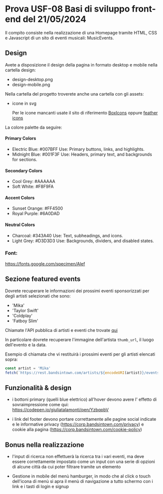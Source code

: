 # Prova USF-08 Basi di sviluppo front-end del 21/05/2024

Il compito consiste nella realizzazione di una Homepage tramite HTML, CSS e Javascript di un sito di eventi musicali: MusicEvents.

## Design

Avete a disposizione il design della pagina in formato desktop e mobile nella cartella design:

- design-desktop.png
- design-mobile.png

Nella cartella del progetto troverete anche una cartella con gli assets:

- icone in svg

  Per le icone mancanti usate il sito di riferimento [BoxIcons](https://boxicons.com) oppure [feather icons](https://feathericons.com/)

La colore palette da seguire:

#### Primary Colors

- Electric Blue: #007BFF
  Use: Primary buttons, links, and highlights.
- Midnight Blue: #001F3F
  Use: Headers, primary text, and backgrounds for sections.

#### Secondary Colors

- Cool Grey: #AAAAAA
- Soft White: #F8F9FA

#### Accent Colors

- Sunset Orange: #FF4500
- Royal Purple: #6A0DAD

#### Neutral Colors

- Charcoal: #343A40
  Use: Text, subheadings, and icons.
- Light Grey: #D3D3D3
  Use: Backgrounds, dividers, and disabled states.

### Font:

https://fonts.google.com/specimen/Alef

## Sezione featured events

Dovrete recuperare le informazioni dei prossimi eventi sponsorizzati per degli artisti selezionati che sono:

- 'Mika'
- 'Taylor Swift'
- 'Coldplay'
- 'Fatboy Slim'

Chiamate l'API pubblica di artisti e eventi che trovate [qui](https://app.swaggerhub.com/apis/Bandsintown/PublicAPI/3.0.0#/artist%20events)

In particolare dovrete recuperare l'immagine dell'artista `thumb_url`, il luogo dell'evento e la data.

Esempio di chiamata che vi restituirà i prossimi eventi per gli artisti elencati sopra:

```js
const artist = 'Mika'
fetch(`https://rest.bandsintown.com/artists/${encodeURI(artist)}/events?app_id=1234&date=upcoming`)
```

## Funzionalità & design

- i bottoni primary (quelli blue elettrico) all'hover devono avere l' effetto di sovraimpressione come qui: https://codepen.io/giuliatalamonti/pen/YzbqpbV

- i link del footer devono portare correttamente alle pagine social indicate e le informative privacy (https://corp.bandsintown.com/privacy) e cookie alla pagina (https://corp.bandsintown.com/cookie-policy)

## Bonus nella realizzazione

- l'input di ricerca non effettuerà la ricerca tra i vari eventi, ma deve essere correttamente impostato come un input con una serie di opzioni di alcune città da cui poter filtrare tramite un elemento <datalist>

- Gestione in mobile del menù hamburger, in modo che al click o touch dell'icona di menù si apra il menù di navigazione a tutto schermo con i link e i tasti di login e signup
